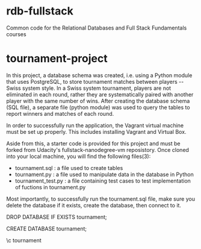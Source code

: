 rdb-fullstack
=============

Common code for the Relational Databases and Full Stack Fundamentals courses
# tournament-project

In this project, a database schema was created, i.e. using a Python module that uses PostgreSQL, to store tournament matches between players -- Swiss system style. In a Swiss system tournament, players are not eliminated in each round, rather they are systematically paired with another player with the same number of wins. After creating the database schema (SQL file), a separate file (python module) was used to query the tables to report winners and matches of each round.

In order to successfully run the application, the Vagrant virtual machine must be set up properly. This includes installing Vagrant and Virtual Box. 

Aside from this, a starter code is provided for this project and must be forked from Udacity's fullstack-nanodegree-vm reposistory. Once cloned into your local machine, you will find the following files(3):

- tournament.sql : a file used to create tables  
- tournament.py  : a file used to manipulate data in the database in Python
- tournament_test.py : a file containing test cases to test implementation of fuctions in tournament.py

Most importantly, to successfully run the tournament.sql file, make sure you delete the database if it exists, create the database, then connect to it.

DROP DATABASE IF EXISTS tournament;

CREATE DATABASE tournament;

\c tournament
